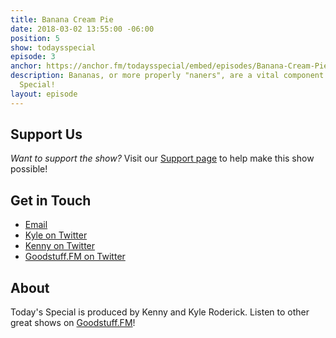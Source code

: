 ```yaml
---
title: Banana Cream Pie
date: 2018-03-02 13:55:00 -06:00
position: 5
show: todaysspecial
episode: 3
anchor: https://anchor.fm/todaysspecial/embed/episodes/Banana-Cream-Pie-e14qa3
description: Bananas, or more properly "naners", are a vital component in Today's
  Special!
layout: episode
---
```


## Support Us
*Want to support the show?* Visit our [Support page](https://goodstuff.fm/support) to help make this show possible!

## Get in Touch
* [Email](mailto:kyle@goodstuff.fm)
* [Kyle on Twitter](http://twitter.com/dogburps)
* [Kenny on Twitter](http://twitter.com/pizzarobotics)
* [Goodstuff.FM on Twitter](http://twitter.com/goodstufffm)

## About
Today's Special is produced by Kenny and Kyle Roderick. Listen to other great shows on [Goodstuff.FM](http://goodstuff.fm/shows)!
